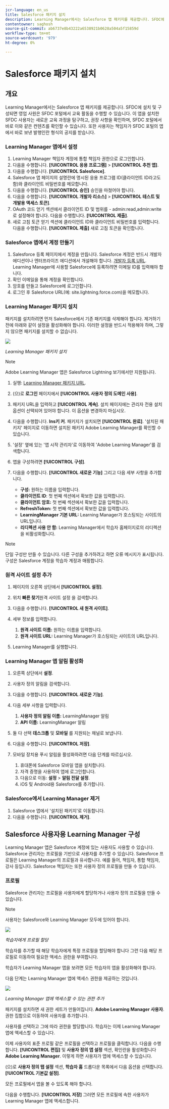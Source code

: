 ```yaml
---
jcr-language: en_us
title: Salesforce 패키지 설치
description: Learning Manager에서는 Salesforce 앱 패키지를 제공합니다. SFDC에 설치 및 구성되면 영업 사원은 SFDC 포털에서 교육 활동을 수행할 수 있습니다. 이 앱을 설치한 SFDC 사용자는 새로운 교육 과정을 탐구하고, 권장 사항을 확인하며, SFDC 포털에서 바로 이와 같은 컨텐츠를 확인할 수 있습니다. 또한 사용자는 책임자가 SFDC 포털의 앱에서 바로 보낸 발행인란 형식의 공지를 받습니다.
contentowner: saghosh
source-git-commit: ab6737e8b43222a6538921b0628a504a5f15859d
workflow-type: tm+mt
source-wordcount: '979'
ht-degree: 0%

---
```




# Salesforce 패키지 설치

## 개요

Learning Manager에서는 Salesforce 앱 패키지를 제공합니다. SFDC에 설치 및 구성되면 영업 사원은 SFDC 포털에서 교육 활동을 수행할 수 있습니다. 이 앱을 설치한 SFDC 사용자는 새로운 교육 과정을 탐구하고, 권장 사항을 확인하며, SFDC 포털에서 바로 이와 같은 컨텐츠를 확인할 수 있습니다. 또한 사용자는 책임자가 SFDC 포털의 앱에서 바로 보낸 발행인란 형식의 공지를 받습니다.

### Learning Manager 앱에서 설정

1. Learning Manager 책임자 계정에 통합 책임자 권한으로 로그인합니다.
1. 다음을 수행합니다. **[!UICONTROL 응용 프로그램]** > **[!UICONTROL 추천 앱]**.
1. 다음을 수행합니다. **[!UICONTROL Salesforce]**.
1. Salesforce 앱 페이지의 설명란에 명시된 응용 프로그램 ID(클라이언트 ID라고도 함)와 클라이언트 비밀번호를 메모합니다.
1. 다음을 수행합니다. **[!UICONTROL 승인]** 승인을 마쳤어야 합니다.
1. 다음을 수행합니다. **[!UICONTROL 개발자 리소스]** > **[!UICONTROL 테스트 및 개발용 액세스 토큰]**.
1. OAuth 코드 얻기 섹션에서 클라이언트 ID 및 범위를 - admin:read,admin:write 로 설정해야 합니다. 다음을 수행합니다. **[!UICONTROL 제출]**.
1. 새로 고침 토큰 얻기 섹션에 클라이언트 ID와 클라이언트 비밀번호를 입력합니다. 다음을 수행합니다. **[!UICONTROL 제출]** 새로 고침 토큰을 확인합니다.

### Salesforce 앱에서 계정 만들기

1. Salesforce 등록 페이지에서 계정을 만듭니다. Salesforce 계정은 반드시 개발자 에디션이나 엔터프라이즈 에디션에서 개설해야 합니다.  [개발자 등록 URL](https://developer.salesforce.com/signup). Learning Manager에 사용할 Salesforce에 등록하려면 이메일 ID를 입력해야 합니다.
1. 확인 이메일을 통해 계정을 확인합니다.
1. 암호를 만들고 Salesforce에 로그인합니다.
1. 로그인 후 Salesforce URL(예: site.lightning.force.com)을 메모합니다.

### Learning Manager 패키지 설치

패키지를 설치하려면 먼저 Salesforce에서 기존 패키지를 삭제해야 합니다. 제거하기 전에 아래와 같이 설정을 활성화해야 합니다. 이러한 설정을 반드시 적용해야 하며, 그렇지 않으면 패키지를 설치할 수 없습니다.

![](assets/uninstall-package.png)

*Learning Manager 패키지 설치*

>[!NOTE]
>
>Adobe Learning Manager 앱은 Salesforce Lightning 보기에서만 지원됩니다.

1. 실행:  [Learning Manager 패키지 URL](https://nam04.safelinks.protection.outlook.com/?url=https%3A%2F%2Ftest.salesforce.com%2Fpackaging%2FinstallPackage.apexp%3Fp0%3D04t1k0000008YWn&amp;data=04%7C01%7Ckillamse%40adobe.com%7Cf588f553fc694d2edee108d9a5c74711%7Cfa7b1b5a7b34438794aed2c178decee1%7C0%7C0%7C637723097572585825%7CUnknown%7CTWFpbGZsb3d8eyJWIjoiMC4wLjAwMDAiLCJQIjoiV2luMzIiLCJBTiI6Ik1haWwiLCJXVCI6Mn0%3D%7C1000&amp;sdata=mhYKVdwvS4F7WPruy0Kvw%2FsqgWxzTQpaZJyEACu8CNw%3D&amp;reserved=0).
1. (으)로 **로그인** 페이지에서 **[!UICONTROL 사용자 정의 도메인 사용]**.

1. 패키지 URL을 입력하고 **[!UICONTROL 계속]**. 설치 페이지에는 관리자 전용 설치 옵션이 선택되어 있어야 합니다. 이 옵션을 변경하지 마십시오.
1. 다음을 수행합니다. **Ins키 커**. 패키지가 설치되면 **[!UICONTROL 완료]**. &#39;설치된 패키지&#39; 페이지로 이동하면 설치된 패키지 Adobe Learning Manager를 확인할 수 있습니다.

1. &#39;설정&#39; 옆에 있는 &#39;앱 시작 관리자&#39;로 이동하여 &#39;Adobe Learning Manager&#39;를 검색합니다.
1. 앱을 구성하려면 **[!UICONTROL 구성]**.
1. 다음을 수행합니다. **[!UICONTROL 새로운 기능]** 그리고 다음 세부 사항을 추가합니다.

   * **구성:** 원하는 이름을 입력합니다.
   * **클라이언트 ID**: 첫 번째 섹션에서 확보한 값을 입력합니다.
   * **클라이언트 암호:** 첫 번째 섹션에서 확보한 값을 입력합니다.
   * **RefreshToken:** 첫 번째 섹션에서 확보한 값을 입력합니다.
   * **LearningManager 기본 URL:** Learning Manager가 호스팅되는 사이트의 URL입니다.
   * **리디렉션 사용 안 함:** Learning Manager에서 학습자 홈페이지로의 리디렉션을 비활성화합니다.

>[!NOTE]
>
>단일 구성만 만들 수 있습니다. 다른 구성을 추가하려고 하면 오류 메시지가 표시됩니다. 구성은 Salesforce 계정을 학습자 계정과 매핑합니다.

### 원격 사이트 설정 추가

1. 페이지의 오른쪽 상단에서 **[!UICONTROL 설정]**.
1. 위치 **빠른 찾기**&#x200B;원격 사이트 설정 을 검색합니다.
1. 다음을 수행합니다. **[!UICONTROL 새 원격 사이트]**.
1. 세부 정보를 입력합니다.

   1. **원격 사이트 이름:** 원하는 이름을 입력합니다.
   1. **원격 사이트 URL:** Learning Manager가 호스팅되는 사이트의 URL입니다.

1. Learning Manager를 실행합니다.

### Learning Manager 앱 알림 활성화

1. 오른쪽 상단에서 **설정**.
1. 사용자 정의 알림을 검색합니다.
1. 다음을 수행합니다. **[!UICONTROL 새로운 기능]**.
1. 다음 세부 사항을 입력합니다.

   1. **사용자 정의 알림 이름:** LearningManager 알림
   1. **API 이름:** LearningManager 알림

1. 둘 다 선택 **데스크톱** 및 **모바일** 를 지원되는 채널로 보냅니다.

1. 다음을 수행합니다. **[!UICONTROL 저장]**.
1. 모바일 장치용 푸시 알림을 활성화하려면 다음 단계를 따르십시오.

   1. 휴대폰에 Salesforce 모바일 앱을 설치합니다.
   1. 자격 증명을 사용하여 앱에 로그인합니다.
   1. 다음으로 이동: **설정** > **알림 전달 설정**.
   1. iOS 및 Android용 Salesforce를 추가합니다.

### Salesforce에서 Learning Manager 제거

1. Salesforce 앱에서 &#39;설치된 패키지&#39;로 이동합니다.
1. 다음을 수행합니다. **[!UICONTROL 제거]**.

## Salesforce 사용자용 Learning Manager 구성

Learning Manager 앱은 Salesforce 계정에 있는 사용자도 사용할 수 있습니다. Salesforce 관리자는 프로필을 기반으로 사용자를 추가할 수 있습니다. Salesforce 프로필은 Learning Manager의 프로필과 유사합니다. 예를 들어, 책임자, 통합 책임자, 강사 등입니다. Salesforce 책임자는 또한 사용자 정의 프로필을 만들 수 있습니다.

### 프로필

Salesforce 관리자는 프로필을 사용자에게 할당하거나 사용자 정의 프로필을 만들 수 있습니다.

>[!NOTE]
>
>사용자는 Salesforce와 Learning Manager 모두에 있어야 합니다.

![](assets/create-profile.png)

*학습자에게 프로필 할당*

학습자를 추가할 때 해당 학습자에게 특정 프로필을 할당해야 합니다 그런 다음 해당 프로필로 이동하여 필요한 액세스 권한을 부여합니다.

학습자가 Learning Manager 앱을 보려면 모든 학습자의 앱을 활성화해야 합니다.

다음 단계는 Learning Manager 앱에 액세스 권한을 제공하는 것입니다.

![](assets/permission-set.png)

*Learning Manager 앱에 액세스할 수 있는 권한 추가*

패키지를 설치하면 새 권한 세트가 만들어집니다. **Adobe Learning Manager 사용자**. 권한 집합으로 이동하여 사용자를 추가합니다.

사용자를 선택하고 그에 따라 권한을 할당합니다. 학습자는 이제 Learning Manager 앱에 액세스할 수 있습니다.

이제 사용자의 표준 프로필 같은 프로필을 선택하고 프로필을 클릭합니다. 다음을 수행합니다. **[!UICONTROL 편집]** 및 **사용자 정의 앱 설정** 섹션, 확인란을 활성화합니다 **Adobe Learning Manager**. 이렇게 하면 사용자가 앱에 액세스할 수 있습니다.

(으)로 **사용자 정의 탭 설정** 섹션, **학습자 홈** 드롭다운 목록에서 다음 옵션을 선택합니다. **[!UICONTROL 기본값 설정]**.

모든 프로필에서 앱을 볼 수 있도록 해야 합니다.

다음을 수행합니다. **[!UICONTROL 저장]** 그러면 모든 프로필에 속한 사용자가 Learning Manager 앱에 액세스합니다.
